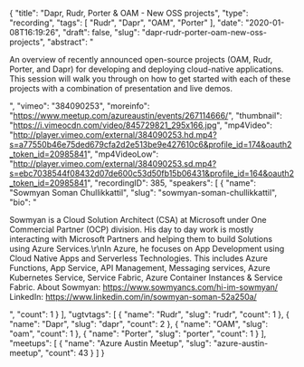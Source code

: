 {
  "title": "Dapr, Rudr, Porter & OAM - New OSS projects",
  "type": "recording",
  "tags": [
    "Rudr",
    "Dapr",
    "OAM",
    "Porter"
  ],
  "date": "2020-01-08T16:19:26",
  "draft": false,
  "slug": "dapr-rudr-porter-oam-new-oss-projects",
  "abstract": "<p>An overview of recently announced open-source projects (OAM, Rudr, Porter, and Dapr) for developing and deploying cloud-native applications. This session will walk you through on how to get started with each of these projects with a combination of presentation and live demos.</p>",
  "vimeo": "384090253",
  "moreinfo": "https://www.meetup.com/azureaustin/events/267114666/",
  "thumbnail": "https://i.vimeocdn.com/video/845729821_295x166.jpg",
  "mp4Video": "http://player.vimeo.com/external/384090253.hd.mp4?s=a77550b46e75ded679cfa2d2e513be9e427610c6&profile_id=174&oauth2_token_id=20985841",
  "mp4VideoLow": "http://player.vimeo.com/external/384090253.sd.mp4?s=ebc7038544f08432d07de600c53d50fb15b06431&profile_id=164&oauth2_token_id=20985841",
  "recordingID": 385,
  "speakers": [
    {
      "name": "Sowmyan Soman Chullikkattil",
      "slug": "sowmyan-soman-chullikkattil",
      "bio": "<p>Sowmyan is a Cloud Solution Architect (CSA) at Microsoft under One Commercial Partner (OCP) division. His day to day work is mostly interacting with Microsoft Partners and helping them to build Solutions using Azure Services.\r\nIn Azure, he focuses on App Development using Cloud Native Apps and Serverless Technologies. This includes Azure Functions, App Service, API Management, Messaging services, Azure Kubernetes Service, Service Fabric, Azure Container Instances & Service Fabric. About Sowmyan: https://www.sowmyancs.com/hi-im-sowmyan/ LinkedIn: https://www.linkedin.com/in/sowmyan-soman-52a250a/</p>",
      "count": 1
    }
  ],
  "ugtvtags": [
    {
      "name": "Rudr",
      "slug": "rudr",
      "count": 1
    },
    {
      "name": "Dapr",
      "slug": "dapr",
      "count": 2
    },
    {
      "name": "OAM",
      "slug": "oam",
      "count": 1
    },
    {
      "name": "Porter",
      "slug": "porter",
      "count": 1
    }
  ],
  "meetups": [
    {
      "name": "Azure Austin Meetup",
      "slug": "azure-austin-meetup",
      "count": 43
    }
  ]
}